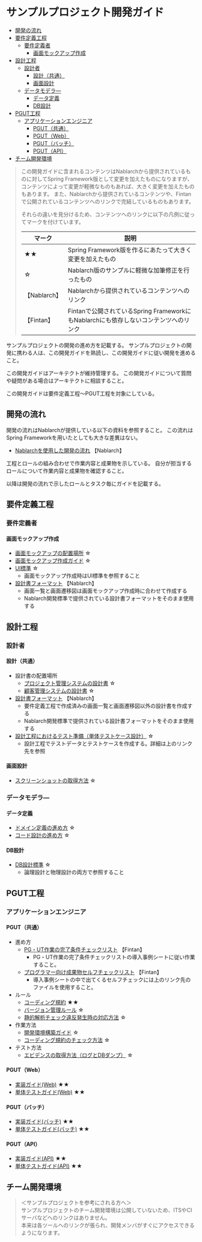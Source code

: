 # サンプルプロジェクト開発ガイド

- [開発の流れ](#開発の流れ)
- [要件定義工程](#要件定義工程)
  - [要件定義者](#要件定義者)
    - [画面モックアップ作成](#画面モックアップ作成)
- [設計工程](#設計工程)
  - [設計者](#設計者)
    - [設計（共通）](#設計共通)
    - [画面設計](#画面設計)
  - [データモデラ―](#データモデラ)
    - [データ定義](#データ定義)
    - [DB設計](#db設計)
- [PGUT工程](#pgut工程)
  - [アプリケーションエンジニア](#アプリケーションエンジニア)
    - [PGUT（共通）](#pgut共通)
    - [PGUT（Web）](#pgutweb)
    - [PGUT（バッチ）](#pgutバッチ)
    - [PGUT（API）](#pgutapi)
- [チーム開発環境](#チーム開発環境)

> この開発ガイドに含まれるコンテンツはNablarchから提供されているものに対してSpring Framework版として変更を加えたものになりますが、コンテンツによって変更が軽微なものもあれば、大きく変更を加えたものもあります。
> また、Nablarchから提供されているコンテンツや、Fintanで公開されているコンテンツへのリンクで完結しているものもあります。
> 
> それらの違いを見分けるため、コンテンツへのリンクに以下の凡例に従ってマークを付けています。
> 
> |マーク|説明|
> |---|---|
> |★★|Spring Framework版を作るにあたって大きく変更を加えたもの|
> |☆|Nablarch版のサンプルに軽微な加筆修正を行ったもの|
> |【Nablarch】|Nablarchから提供されているコンテンツへのリンク|
> |【Fintan】|Fintanで公開されているSpring FrameworkにもNablarchにも依存しないコンテンツへのリンク|
> 

サンプルプロジェクトの開発の進め方を記載する。
サンプルプロジェクトの開発に携わる人は、この開発ガイドを熟読し、この開発ガイドに従い開発を進めること。

この開発ガイドはアーキテクトが維持管理する。
この開発ガイドについて質問や疑問がある場合はアーキテクトに相談すること。

この開発ガイドは要件定義工程～PGUT工程を対象にしている。

## 開発の流れ

開発の流れはNablarchが提供している以下の資料を参照すること。
この流れはSpring Frameworkを用いたとしても大きな差異はない。

- [Nablarchを使用した開発の流れ](https://github.com/Fintan-contents/nablarch-system-development-guide/blob/master/サンプルプロジェクト/設計書/Nablarchを使用した開発の流れ.xlsx) 【Nablarch】

工程とロールの組み合わせで作業内容と成果物を示している。
自分が担当するロールについて作業内容と成果物を確認すること。

以降は開発の流れで示したロールとタスク毎にガイドを記載する。

## 要件定義工程

### 要件定義者

#### 画面モックアップ作成

- [画面モックアップの配置場所](../sourcecode/web/src/main/resources/templates) ☆
- [画面モックアップ作成ガイド](要件定義工程/画面モックアップ作成ガイド.md) ☆
- [UI標準](../設計書/A1_プロジェクト管理システム/020_方式設計/020_開発標準/010_設計標準/UI標準(画面).xlsx) ☆
  - 画面モックアップ作成時はUI標準を参照すること
- [設計書フォーマット](https://github.com/nablarch-development-standards/nablarch-development-standards/tree/master/030_設計ドキュメント/010_フォーマット) 【Nablarch】
  - 画面一覧と画面遷移図は画面モックアップ作成時に合わせて作成する
  - Nablarch開発標準で提供されている設計書フォーマットをそのまま使用する

## 設計工程

### 設計者

#### 設計（共通）

- 設計書の配置場所
  - [プロジェクト管理システムの設計書](../設計書/A1_プロジェクト管理システム/030_アプリ設計) ☆
  - [顧客管理システムの設計書](../設計書/B1_顧客管理システム/030_アプリ設計) ☆
- [設計書フォーマット](https://github.com/nablarch-development-standards/nablarch-development-standards/tree/master/030_設計ドキュメント/010_フォーマット) 【Nablarch】
  - 要件定義工程で作成済みの画面一覧と画面遷移図以外の設計書を作成する
  - Nablarch開発標準で提供されている設計書フォーマットをそのまま使用する
- [設計工程におけるテスト準備（単体テストケース設計）](./設計工程/設計工程におけるテスト準備.md) ☆
  - 設計工程でテストデータとテストケースを作成する。詳細は上のリンク先を参照

#### 画面設計

- [スクリーンショットの取得方法](./設計工程/スクリーンショットの取得方法.md) ☆

### データモデラ―

#### データ定義

- [ドメイン定義の進め方](設計工程/ドメイン定義の進め方.md) ☆
- [コード設計の進め方](設計工程/コード設計の進め方.md) ☆

#### DB設計

- [DB設計標準](../設計書/A1_プロジェクト管理システム/020_方式設計/020_開発標準/010_設計標準/DB設計標準.docx) ☆
  - 論理設計と物理設計の両方で参照すること

## PGUT工程

### アプリケーションエンジニア

#### PGUT（共通）

- 進め方
  - [PG・UT作業の完了条件チェックリスト](https://fintan.jp/page/1433/) 【Fintan】
    - PG・UT作業の完了条件チェックリストの導入事例シートに従い作業すること。
  - [プログラマー向け成果物セルフチェックリスト](https://fintan.jp/page/1440/) 【Fintan】
    - 導入事例シートの中で出てくるセルフチェックには上のリンク先のファイルを使用すること。
- ルール
  - [コーディング規約](PGUT工程/style-guide) ★★
  - [バージョン管理ルール](PGUT工程/バージョン管理ルール.md) ☆
  - [静的解析チェック違反発生時の対応方法](PGUT工程/pg/静的解析チェック違反発生時の対応方法.md) ☆
- 作業方法
  - [開発環境構築ガイド](PGUT工程/開発環境構築ガイド.md) ☆
  - [コーディング規約のチェック方法](PGUT工程/pg/コーディング規約のチェック方法.md) ☆
- テスト方法
  - [エビデンスの取得方法（ログとDBダンプ）](PGUT工程/ut/エビデンスの取得方法（ログとDBダンプ）.md) ☆

#### PGUT（Web）
- [実装ガイド(Web)](PGUT工程/pg/web/README.md) ★★
- [単体テストガイド(Web)](PGUT工程/ut/unit-test-web.md) ★★

#### PGUT（バッチ）
- [実装ガイド(バッチ)](PGUT工程/pg/batch/README.md) ★★
- [単体テストガイド(バッチ)](PGUT工程/ut/unit-test-batch.md) ★★

#### PGUT（API）
- [実装ガイド(API)](PGUT工程/pg/api/README.md) ★★
- [単体テストガイド(API)](PGUT工程/ut/unit-test-api.md) ★★

## チーム開発環境

> ＜サンプルプロジェクトを参考にされる方へ＞  
> サンプルプロジェクトのチーム開発環境は公開していないため、ITSやCIサーバなどへのリンクはありません。  
> 本来は各ツールへのリンクが張られ、開発メンバがすぐにアクセスできるようになります。
